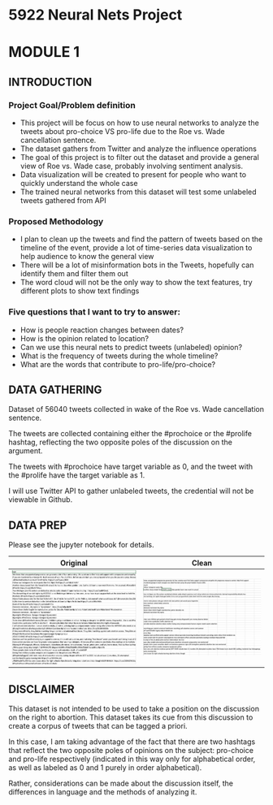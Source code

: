 # 5922 Neural Nets Project

# MODULE 1

## INTRODUCTION

### Project Goal/Problem definition
-	This project will be focus on how to use neural networks to analyze the tweets about pro-choice VS pro-life due to the Roe vs. Wade cancellation sentence. 
-	The dataset gathers from Twitter and analyze the influence operations
-	The goal of this project is to filter out the dataset and provide a general view of Roe vs. Wade case, probably involving sentiment analysis. 
- Data visualization will be created to present for people who want to quickly understand the whole case
- The trained neural networks from this dataset will test some unlabeled tweets gathered from API

### Proposed Methodology
-	I plan to clean up the tweets and find the pattern of tweets based on the timeline of the event, provide a lot of time-series data visualization to help audience to know the general view
-	There will be a lot of misinformation bots in the Tweets, hopefully can identify them and filter them out
-	The word cloud will not be the only way to show the text features, try different plots to show text findings

### Five questions that I want to try to answer:
- How is people reaction changes between dates?
- How is the opinion related to location? 
- Can we use this neural nets to predict tweets (unlabeled) opinion?
- What is the frequency of tweets during the whole timeline?
- What are the words that contribute to pro-life/pro-choice?

## DATA GATHERING
Dataset of 56040 tweets collected in wake of the Roe vs. Wade cancellation sentence. 

The tweets are collected containing either the #prochoice or the #prolife hashtag, reflecting the two opposite poles of the discussion on the argument.

The tweets with #prochoice have target variable as 0, and the tweet with the #prolife have the target variable as 1.

I will use Twitter API to gather unlabeled tweets, the credential will not be viewable in Github. 

## DATA PREP
Please see the jupyter notebook for details.  

|             Original              |            Clean            |
|:---------------------------------:|:---------------------------:|
| ![original](./image/original.png) | ![Clean](./image/clean.png) |

## DISCLAIMER
This dataset is not intended to be used to take a position on the discussion on the right to abortion. This dataset takes its cue from this discussion to create a corpus of tweets that can be tagged a priori.  

In this case, I am taking advantage of the fact that there are two hashtags that reflect the two opposite poles of opinions on the subject: pro-choice and pro-life respectively (indicated in this way only for alphabetical order, as well as labeled as 0 and 1 purely in order alphabetical).  

Rather, considerations can be made about the discussion itself, the differences in language and the methods of analyzing it.
